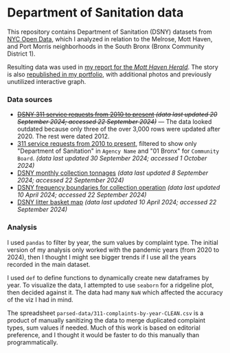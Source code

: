 # Department of Sanitation data 

This repository contains Department of Sanitation (DSNY) datasets from [NYC Open Data](https://opendata.cityofnewyork.us/), which I analyzed in relation to the Melrose, Mott Haven, and Port Morris neighborhoods in the South Bronx (Bronx Community District 1).

Resulting data was used in [my report for the *Mott Haven Herald*](https://motthavenherald.com/2024/10/10/bid-wants-more-cameras-in-the-hub-to-curb-illegal-dumping/). The story is also [republished in my portfolio](https://cmgsalazar.github.io/newmarkj/illegal-dumping/), with additional photos and previously unutilized interactive graph.


### Data sources

* <del>[DSNY 311 service requests from 2010 to present](https://data.cityofnewyork.us/Social-Services/Department-of-Sanitation/6xum-vkqn/about_data) *(data last updated 20 September 2024; accessed 22 September 2024)*</del> — The data looked outdated because only three of the over 3,000 rows were updated after 2020. The rest were dated 2012.
* [311 service requests from 2010 to present](https://data.cityofnewyork.us/Social-Services/311-Service-Requests-from-2010-to-Present/erm2-nwe9/explore/query/SELECT%0A%20%20%60unique_key%60%2C%0A%20%20%60created_date%60%2C%0A%20%20%60closed_date%60%2C%0A%20%20%60agency%60%2C%0A%20%20%60agency_name%60%2C%0A%20%20%60complaint_type%60%2C%0A%20%20%60descriptor%60%2C%0A%20%20%60location_type%60%2C%0A%20%20%60incident_zip%60%2C%0A%20%20%60incident_address%60%2C%0A%20%20%60street_name%60%2C%0A%20%20%60cross_street_1%60%2C%0A%20%20%60cross_street_2%60%2C%0A%20%20%60intersection_street_1%60%2C%0A%20%20%60intersection_street_2%60%2C%0A%20%20%60address_type%60%2C%0A%20%20%60city%60%2C%0A%20%20%60landmark%60%2C%0A%20%20%60facility_type%60%2C%0A%20%20%60status%60%2C%0A%20%20%60due_date%60%2C%0A%20%20%60resolution_description%60%2C%0A%20%20%60resolution_action_updated_date%60%2C%0A%20%20%60community_board%60%2C%0A%20%20%60bbl%60%2C%0A%20%20%60borough%60%2C%0A%20%20%60x_coordinate_state_plane%60%2C%0A%20%20%60y_coordinate_state_plane%60%2C%0A%20%20%60open_data_channel_type%60%2C%0A%20%20%60park_facility_name%60%2C%0A%20%20%60park_borough%60%2C%0A%20%20%60vehicle_type%60%2C%0A%20%20%60taxi_company_borough%60%2C%0A%20%20%60taxi_pick_up_location%60%2C%0A%20%20%60bridge_highway_name%60%2C%0A%20%20%60bridge_highway_direction%60%2C%0A%20%20%60road_ramp%60%2C%0A%20%20%60bridge_highway_segment%60%2C%0A%20%20%60latitude%60%2C%0A%20%20%60longitude%60%2C%0A%20%20%60location%60%0AWHERE%0A%20%20caseless_one_of%28%60community_board%60%2C%20%2201%20BRONX%22%29%0A%20%20AND%20caseless_one_of%28%60agency_name%60%2C%20%22Department%20of%20Sanitation%22%29%0AORDER%20BY%20%60created_date%60%20DESC%20NULL%20FIRST/page/filter), filtered to show only "Department of Sanitation" in `Agency Name` and "01 Bronx" for `Community Board`. *(data last updated 30 September 2024; accessed 1 October 2024)*
* [DSNY monthly collection tonnages](https://data.cityofnewyork.us/City-Government/DSNY-Monthly-Tonnage-Data/ebb7-mvp5/about_data) *(data last updated 8 September 2024; accessed 22 September 2024)*
* [DSNY frequency boundaries for collection operation](https://data.cityofnewyork.us/City-Government/DSNY-Frequencies/rv63-53db/about_data) *(data last updated 10 April 2024; accessed 22 September 2024)*
* [DSNY litter basket map](https://data.cityofnewyork.us/dataset/DSNY-Litter-Basket-Map-/d6m8-cwh9) *(data last updated 10 April 2024; accessed 22 September 2024)*

### Analysis

I used `pandas` to filter by year, the sum values by complaint type. The initial version of my analysis only worked with the pandemic years (from 2020 to 2024), then I thought I might see bigger trends if I use all the years recorded in the main dataset. 

I used `def` to define functions to dynamically create new dataframes by year. To visualize the data, I attempted to use `seaborn` for a ridgeline plot, then decided against it. The data had many `NaN` which affected the accuracy of the viz I had in mind. 

The spreadsheet `parsed-data/311-complaints-by-year-CLEAN.csv` is a product of manually sanitizing the data to merge duplicated complaint types, sum values if needed. Much of this work is based on editorial preference, and I thought it would be faster to do this manually than programmatically. 